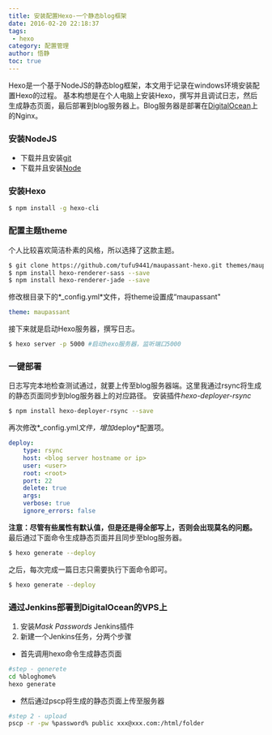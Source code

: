 ```yaml
---
title: 安装配置Hexo-一个静态blog框架
date: 2016-02-20 22:18:37
tags:
 - hexo
category: 配置管理
author: 悟静
toc: true
---
```


Hexo是一个基于NodeJS的静态blog框架，本文用于记录在windows环境安装配置Hexo的过程。
基本构想是在个人电脑上安装Hexo，撰写并且调试日志，然后生成静态页面，最后部署到blog服务器上。Blog服务器是部署在[DigitalOcean](http://www.digitalocean.com/?refcode=3436a2bbee6d)上的Nginx。

### 安装NodeJS
- 下载并且安装[git](https://git-scm.com/download/win)
- 下载并且安装[Node](http://nodejs.org/)

### 安装Hexo
``` bash
$ npm install -g hexo-cli
```
### 配置主题theme
个人比较喜欢简洁朴素的风格，所以选择了这款主题。
``` bash
$ git clone https://github.com/tufu9441/maupassant-hexo.git themes/maupassant
$ npm install hexo-renderer-sass --save
$ npm install hexo-renderer-jade --save
```
修改根目录下的*_config.yml*文件，将theme设置成“maupassant"
``` yml
theme: maupassant
```
接下来就是启动Hexo服务器，撰写日志。
``` bash
$ hexo server -p 5000 #启动hexo服务器，监听端口5000
```
### 一键部署
日志写完本地检查测试通过，就要上传至blog服务器端。这里我通过rsync将生成的静态页面同步到blog服务器上的对应路径。
安装插件*hexo-deployer-rsync*
``` bash
$ npm install hexo-deployer-rsync --save
```
再次修改*_config.yml*文件，增加*deploy*配置项。
``` yml
deploy: 
	type: rsync
	host: <blog server hostname or ip>
	user: <user>
	root: <root>
	port: 22
	delete: true
	args: 
	verbose: true
	ignore_errors: false
```
**注意：尽管有些属性有默认值，但是还是得全部写上，否则会出现莫名的问题。**
最后通过下面命令生成静态页面并且同步至blog服务器。
``` bash
$ hexo generate --deploy
```
之后，每次完成一篇日志只需要执行下面命令即可。
``` bash
$ hexo generate --deploy
```
### 通过Jenkins部署到DigitalOcean的VPS上
1. 安装*Mask Passwords* Jenkins插件
2. 新建一个Jenkins任务，分两个步骤
 * 首先调用hexo命令生成静态页面
``` bash
#step - generete
cd %bloghome%
hexo generate
```
 * 然后通过pscp将生成的静态页面上传至服务器
``` bash
#step 2 - upload
pscp -r -pw %password% public xxx@xxx.com:/html/folder
```

